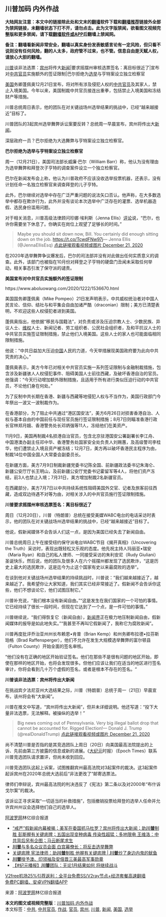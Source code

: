  <h2>川普加码 内外作战</h2> <p class="notice"><b>大陆网友注意：本文中的链接除此处和文末的<a href="https://github.com/bannedbook/fanqiang" >翻墙</a>软件下载和<a href="https://github.com/killgcd/justmysocks/blob/master/README.md">翻墙推荐</a>链接外全部为禁网链接，未翻墙状态下打不开，请勿点击。此为文字版禁闻，欲看图文视频完整版和更多禁闻，请下载<a href="https://github.com/bannedbook/fanqiang">翻墙软件或APP</a>后翻墙上禁闻网。</p><p>备注：翻墙看新闻非常安全，翻墙以真实身份发表敏感言论有一定风险，但只看不说则没有任何风险，翻的人太多，政府管不过来，也不管。信息自由是天赋人权，请放心大胆的翻墙。</b></p>  <div class="entry"> <p id="summary"><a href="https://www.bannedbook.org/bnews/tag/%e5%b7%9d%e6%99%ae/" class="st_tag internal_tag" rel="tag" title="标签 川普 下的日志">川普</a>谈非法选票：<a href="https://www.bannedbook.org/bnews/tag/%E5%AE%BE%E5%B7%9E/" class="st_tag internal_tag" rel="tag" title="标签 宾州 下的日志">宾州</a>将传大<span class='wp_keywordlink_affiliate'><a href="https://www.bannedbook.org/" title="新闻">新闻</a></span>|要求摇摆州审核选票签名：离目标很近了|宣布对<a href="https://www.bannedbook.org/bnews/tag/%e4%b8%ad%e5%85%b1%e5%ae%98%e5%91%98/" class="st_tag internal_tag" rel="tag" title="标签 中共官员 下的日志">中共官员</a>实施额外的签证限制|巴尔拒绝为<a href="https://www.bannedbook.org/bnews/tag/%e9%80%89%e4%b8%be/" class="st_tag internal_tag" rel="tag" title="标签 选举 下的日志">选举</a>与亨特案设立独立检察官</p> <p><a href="https://www.bannedbook.org/bnews/tag/%e7%be%8e%e5%9b%bd/" class="st_tag internal_tag" rel="tag" title="标签 美国 下的日志">美国</a>务卿蓬佩奥12月21日宣布，将对所有涉及侵犯人权的<a href="https://www.bannedbook.org/bnews/tag/%e4%b8%ad%e5%85%b1/" class="st_tag internal_tag" rel="tag" title="标签 中共 下的日志">中共</a><a href="https://www.bannedbook.org/bnews/tag/%E5%AE%98%E5%91%98/" class="st_tag internal_tag" rel="tag" title="标签 官员 下的日志">官员</a>及其家人，禁止入境美国。今年以来，美国制裁中共官员接连出重拳，包括禁止入境美国和冻结财产等措施。</p> <p>川普总统周日表示，他的团队在对关键战场州选举结果的挑战中，已经“越来越接近”目标了。</p> <p>川普团队的3起宾州选举舞弊诉讼案要反转？总统周一早晨宣布，宾州将传出大<a href="https://www.bannedbook.org/bnews/tag/%E6%96%B0%E9%97%BB/" class="st_tag internal_tag" rel="tag" title="标签 新闻 下的日志">新闻</a>。</p> <p>深层政府一员？巴尔拒绝为大选舞弊与亨特案设立独立检察官。</p> <p><strong>巴尔拒绝为选举与亨特案设立独立检察官</strong></p> <p>周一（12月21日），美国司法部长威廉·巴尔（William Barr）称，他认为没有理由为选举舞弊和拜登次子亨特的调查案件设立一个独立检察官。</p> <p>巴尔在新闻发布会上称，他认为川普政府不应该没收选举投票机器，还表示，没有计划任命一名独立检察官来调查拜登的儿子亨特。</p> <p>此外，巴尔继续对选举中存在广泛严重问题的说法矢口否认。他声称，在大多数选举中都存在欺诈行为，此外并没有谈论本次选举中广泛存在的灌票、选举机器造假、选民身份滥用问题。</p> <p>对于相关消息，川普高级法律顾问珍娜·埃利斯（Jenna Ellis）<span class='wp_keywordlink_affiliate'><a href="https://www.bannedbook.org/bnews/comments/" title="新闻评论" target="_blank">评论</a></span>说，“巴尔，也许你需要坐下休息了。你确实在岗位上观望了足够长的时间。”</p>  <blockquote><p>Maybe you should sit down now, Bill. You certainly did enough sitting down on the job. <a href="https://t.co/TcwdFNw97j">https://t.co/TcwdFNw97j</a>— Jenna Ellis (@JennaEllisEsq) <a href="https://twitter.com/JennaEllisEsq/status/1341092483019669504?ref_src=twsrc%5Etfw">点此链接观看视频或图片 December 21, 2020</a></p></blockquote> <p>在2020年选举舞弊争议爆发后，巴尔的司法部并没有对此做出任何实质意义的调查。此外，该部门也被指在10月份对拜登之子亨特的硬盘门丑闻未采取任何举动，相关事态引发了保守派的谴责。</p> <p><strong>美国宣布对中共官员实施额外的签证限制</strong></p> <p>https://www.aboluowang.com/2020/1222/1536670.html</p> <p>美国国务卿蓬佩奥（Mike Pompeo）21日发声明表示，中共威权统治者对中国人民言论、信仰、结社与和平集会自由加诸严酷（draconian）限制；美方已清楚表明，不欢迎这些人权侵犯者进到美国。</p> <p>蓬佩奥指出，他依据“移民与国籍法”，对负责或涉及压迫宗教人士、少数民族、异议人士、<span class='wp_keywordlink_affiliate'><a href="https://www.bannedbook.org/bnews/weiquan/" title="维权" target="_blank">维权</a></span>人士、新闻记者、劳工组织者、公民社会组织者，及和平抗议人士的中共官员实施签证限制措施，禁止他们入境美国。这些人士的家人也可能面临相同限制措施。</p> <p>他说：“中共日益加大压迫<span class='wp_keywordlink_affiliate'><a href="https://www.bannedbook.org/" title="中国" target="_blank">中国</a></span>人民的力道，今天举措展现美国政府要为此向中共究责的决心。”</p> <p>蓬佩奥表示，美方今年已对相关中共官员实施一系列签证限制与金融制裁措施，包含涉及新疆骇人人权侵犯事件、阻碍美国人士前往西藏，及破坏香港自治的官员。他强调：“今天行动增加额外限制措施，且适用于所有进行类似压迫行动的中共官员，不论他们身在何处。”</p> <p>为了反制中共长期在香港、新疆与西藏等地侵犯人权与不当作为，美国行政部门今年祭出一波又一波制裁作为。</p> <p>在香港部分，为了阻止中共通过“港区国安法”，美方6月26日对损害香港自治、人权与基本自由的中国前任与现任官员施行签证限制措施；8月7日则瞄准香港行政长官林郑月娥、香港警务处长邓炳强等11人，冻结他们在美资产。</p>  <p>11月9日，美国再制裁4名损港自治官员，包含北京驻港国安公署副署长李江舟、中国港澳办副主任邓中华、香港警务处国家安全处负责人刘赐蕙，及高级警司李桂华，他们遭禁止入境且资产被冻结；12月7日，美方再以破坏香港民主程序为由，制裁14位中国全国人大常委会副委员长。</p> <p>在新疆方面，美方7月9日制裁新疆党委书记陈全国、前新疆政法委书记朱海仑、新疆公安厅厅长王明山，及前新疆公安厅党委书记霍留军等4人，将他们资产冻结，前3人也禁止入境；7月31日，美方增加制裁2名新疆官员。</p> <p>在西藏部分，美方7月7日以中共持续系统性阻碍美国外交官、记者及旅客前往西藏，造成双边待遇不对等为由，对相关涉入的中共官员施行签证限制措施。</p> <p><strong>川普要求摇摆州审核选票签名：离目标很近了</strong></p> <p>周日（12月20日），川普（特朗普）总统在接受美媒WABC电台的电话采访时表示，他的团队在对关键战场州选举结果的挑战中，已经“越来越接近”目标了。</p> <p>他说，假新闻媒体不会告诉人们这一点，是因为美国已经失去了新闻自由。</p> <p>川普总统周日上午在接受纽约保守派电台WABC节目《揭开真相》（Uncovering the Truth）采访时，表现出既轻松又乐观的态度。他先祝主持人玛丽亚•瑞安（Maria Ryan）和自己的私人律师、一同接受采访的朱利安尼（Rudy Giuliani）圣诞快乐，然后说，他的团队及很多人在六个摇摆州都发现了选民欺诈，“这是历史上最大的选民欺诈，这是迄今为止这个国家有史以来最腐败的选举”。</p> <p>在谈到他对关键战场州选举结果的持续挑战时，川普说：“我们越来越接近了，越来越近了。我希望你让大家知道，我们其实已经非常接近了。假新闻不会告诉你这些，他们不想谈论它，他们试图压制它。”</p> <p>川普补充说，“我们根本没有新闻自由。”“这是发生在我们国家的一个可怕的事情。它已经持续了很长一段时间，但现在它达到了一个点，是一件可怕的事情。”</p> <p>川普继续说，“我们得恢复它（新闻自由），<span class='wp_keywordlink'><a href="https://www.bannedbook.org/forum2/topic805.html" title="新闻与官场的内幕故事：新闻界" target="_blank">新闻界</a></span>正在极力地压制新闻自由，假新闻媒体的报导是如此地失实。”“我甚至不再叫它假新闻了，我称它为腐败新闻”。</p>  <p>川普再度批评乔治亚州州长布赖恩•肯普（Brian Kemp）和州务卿布拉德•拉芬斯珀格（Brad Raffensperger），他们不允许在发生大规模选举舞弊的富尔顿县（Fulton County）开始全面的签名审核。</p> <p>“他们没有在正确的地区开始验证签名。他们在那些不是很有问题的地区开始，即使在那样的地区开始，也将会发现很多。但他们应该让我们在适当的地区进行签名审计，你将会看到几十万个虚假的签名，或者是根本不存在的签名。“</p> <p><strong>川普谈非法选票：宾州将传出大新闻</strong></p> <p>在挑战宾夕法尼亚州大选结果之际，川普（特朗普）总统于周一（21日）早晨宣布，该州将会有“大新闻”。</p> <p>川普在推文中写道，“宾州将传出大新闻”，但并未详细说明。他还写道：“投下大量非法选票，无法解释。被操纵的选举！”</p> <blockquote><p>Big news coming out of Pennsylvania. Very big illegal ballot drop that cannot be accounted for. Rigged Election!— Donald J. Trump (@realDonaldTrump) <a href="https://twitter.com/realDonaldTrump/status/1340996686257254403?ref_src=twsrc%5Etfw">点此链接观看视频或图片 December 21, 2020</a></p></blockquote> <p>尚不清楚川普是否指的是其竞选团队上周日（20日）向美国最高法院提出的上诉、先前由第三方披露的信息或新的进展。《<span class='wp_keywordlink_affiliate'><a href="http://www.epochtimes.com/" title="大纪元" target="_blank">大纪元</a></span>时报）（Epoch Times）联系川普竞选团队请求置评，但尚未收到回应。</p> <p>川普竞选团队这起上诉案，试图推翻宾州最高法院对3起案件的裁决。这3起案件起诉宾州在2020年总统大选前后“非法更改了”邮寄选票法。</p> <p>律师们申辩说，宾州最高法院的判决违反了《宪法》第二条以及对2000年“布什诉戈尔案”的裁决。</p> <p>该诉讼正寻求采取“一切适当的补救措施”，包括撤销投票给拜登的选举人任命并允许宾州州议会选择他们自己的选举人。</p>  <p><span class='wp_keywordlink_affiliate'><a href="https://www.aboluowang.com/" title="阿波罗网" target="_blank">阿波罗网</a></span>林亿综合报道</p> <ul class='op-related-articles' title='相关阅读'> <li><a href='https://www.bannedbook.org/bnews/bannedvideo/20201222/1452902.html' target='_blank'>“戒严”假新闻内幕被揭；美军在委国抓马杜罗？宾州将传出大新闻；助<b>川普</b>制胜 彭斯握有关键底牌；五国出现变种病毒 传染性超猛；多地限电 王维洛：中共背后另有企图；马云断尾求生</a></li> <li><a href='https://www.bannedbook.org/bnews/bannedvideo/20201222/1452889.html' target='_blank'><b>川普</b>与多名众议员会面 白宫幕僚长：将反击选举舞弊</a></li> <li><a href='https://www.bannedbook.org/bnews/cnnews/20201222/1452865.html' target='_blank'>关键底牌 宪法律师：助<b>川普</b>制胜 他握有关键底牌 | <b>川普</b>炒了身边内鬼的鱿鱼</a></li> <li><a href='https://www.bannedbook.org/bnews/comments/20201222/1452861.html' target='_blank'><b>川普</b>授予澳、印领袖及安倍晋三美最高军事勋章</a></li> <li><a href='https://www.bannedbook.org/bnews/bannedvideo/20201222/1452848.html' target='_blank'>【#纪元播报】<b>川普</b>团队：无论1月结果如何 将继续战斗</a></li> </ul> <p class="texttj"> <a href="https://www.bannedbook.org/forum23/topic22702.html" target="_blank">V2free机场25%引荐返利：全平台免费SS/V2ray节点+经济套餐高速翻墙</a><br/> <a href="https://github.com/bannedbook/fanqiang/wiki/%E7%A6%81%E9%97%BB%E7%BD%91%E5%AE%89%E5%8D%93%E7%BF%BB%E5%A2%99%E6%96%B0%E9%97%BBAPP" target="_blank">免费PC翻墙、安卓VPN翻墙APP</a></p><p> 来源：<a href="https://www.aboluowang.com/2020/1222/1536975.html" target="_blank">阿波罗网</a>林亿综合报道 </p><a name='sharetosocial'></a>       <div><b>本文的图文或视频完整版</b>：<a href='https://www.bannedbook.org/bnews/topimagenews/20201222/1452914.html'>川普加码 内外作战</a></div>  </div><!--END ENTRY--> <div class="postfooter"> <div>本文标签：<a href="https://www.bannedbook.org/bnews/tag/%e4%b8%ad%e5%85%b1/" rel="tag">中共</a>, <a href="https://www.bannedbook.org/bnews/tag/%e4%b8%ad%e5%85%b1%e5%ae%98%e5%91%98/" rel="tag">中共官员</a>, <a href="https://www.bannedbook.org/bnews/tag/%E4%BD%9C%E6%88%98/" rel="tag">作战</a>, <a href="https://www.bannedbook.org/bnews/tag/%E5%AE%98%E5%91%98/" rel="tag">官员</a>, <a href="https://www.bannedbook.org/bnews/tag/%E5%AE%BE%E5%B7%9E/" rel="tag">宾州</a>, <a href="https://www.bannedbook.org/bnews/tag/%e5%b7%9d%e6%99%ae/" rel="tag">川普</a>, <a href="https://www.bannedbook.org/bnews/tag/%E6%96%B0%E9%97%BB/" rel="tag">新闻</a>, <a href="https://www.bannedbook.org/bnews/tag/%e7%be%8e%e5%9b%bd/" rel="tag">美国</a>, <a href="https://www.bannedbook.org/bnews/tag/%e9%80%89%e4%b8%be/" rel="tag">选举</a></div>  </div><!--END POSTFOOTER--> 